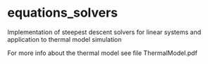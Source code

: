 # equations_solvers
 Implementation of steepest descent solvers for linear systems and application to thermal model simulation

For more info about the thermal model see file ThermalModel.pdf
